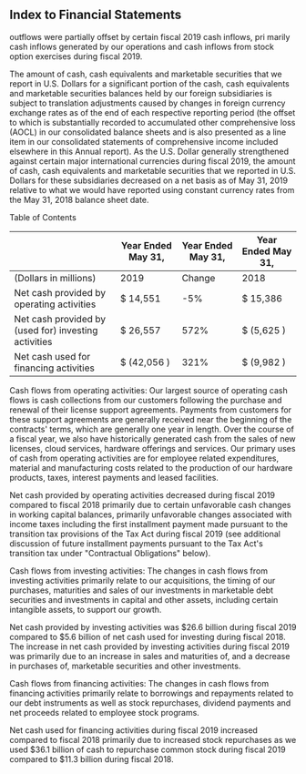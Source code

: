 ## Index to Financial Statements

outflows were partially offset by certain fiscal 2019 cash inflows, pri marily cash inflows generated by our operations and cash inflows from stock option exercises during fiscal 2019.

The amount of cash, cash equivalents and marketable securities that we report in U.S. Dollars for a significant portion of the cash, cash equivalents and marketable securities balances held by our foreign subsidiaries is subject to translation adjustments caused by changes in foreign currency exchange rates as of the end of each respective reporting period (the offset to which is substantially recorded to accumulated other comprehensive loss (AOCL) in our consolidated balance sheets and is also presented as a line item in our consolidated statements of comprehensive income included elsewhere in this Annual report). As the U.S. Dollar generally strengthened against certain major international currencies during fiscal 2019, the amount of cash, cash equivalents and marketable securities that we reported in U.S. Dollars for these subsidiaries decreased on a net basis as of May 31, 2019 relative to what we would have reported using constant currency rates from the May 31, 2018 balance sheet date.

Table of Contents

|                                                      | Year Ended May 31,   | Year Ended May 31,   | Year Ended May 31,   |
|------------------------------------------------------|----------------------|----------------------|----------------------|
| (Dollars in millions)                                | 2019                 | Change               | 2018                 |
| Net cash provided by operating activities            | $ 14,551             | -5%                  | $ 15,386             |
| Net cash provided by (used for) investing activities | $ 26,557             | 572%                 | $ (5,625 )           |
| Net cash used for financing activities               | $ (42,056 )          | 321%                 | $ (9,982 )           |

Cash flows from operating activities: Our largest source of operating cash flows is cash collections from our customers following the purchase and renewal of their license support agreements. Payments from customers for these support agreements are generally received near the beginning of the contracts' terms, which are generally one year in length. Over the course of a fiscal year, we also have historically generated cash from the sales of new licenses, cloud services, hardware offerings and services. Our primary uses of cash from operating activities are for employee related expenditures, material and manufacturing costs related to the production of our hardware products, taxes, interest payments and leased facilities.

Net cash provided by operating activities decreased during fiscal 2019 compared to fiscal 2018 primarily due to certain unfavorable cash changes in working capital balances, primarily unfavorable changes associated with income taxes including the first installment payment made pursuant to the transition tax provisions of the Tax Act during fiscal 2019 (see additional discussion of future installment payments pursuant to the Tax Act's transition tax under "Contractual Obligations" below).

Cash flows from investing activities: The changes in cash flows from investing activities primarily relate to our acquisitions, the timing of our purchases, maturities and sales of our investments in marketable debt securities and investments in capital and other assets, including certain intangible assets, to support our growth.

Net cash provided by investing activities was $26.6 billion during fiscal 2019 compared to $5.6 billion of net cash used for investing during fiscal 2018. The increase in net cash provided by investing activities during fiscal 2019 was primarily due to an increase in sales and maturities of, and a decrease in purchases of, marketable securities and other investments.

Cash flows from financing activities: The changes in cash flows from financing activities primarily relate to borrowings and repayments related to our debt instruments as well as stock repurchases, dividend payments and net proceeds related to employee stock programs.

Net cash used for financing activities during fiscal 2019 increased compared to fiscal 2018 primarily due to increased stock repurchases as we used $36.1 billion of cash to repurchase common stock during fiscal 2019 compared to $11.3 billion during fiscal 2018.